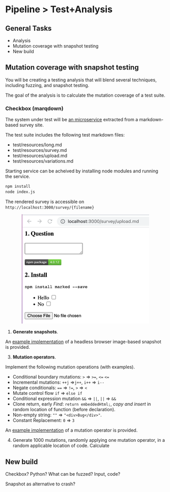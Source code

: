 # Pipeline > Test+Analysis

## General Tasks

* Analysis
* Mutation coverage with snapshot testing
* New build


## Mutation coverage with snapshot testing

You will be creating a testing analysis that will blend several techniques, including fuzzing, and snapshot testing.

The goal of the analysis is to calculate the mutation coverage of a test suite.

### Checkbox (marqdown)

The system under test will be [an microservice](https://github.com/chrisparnin/checkbox.io-micro-preview) extracted from a markdown-based survey site.

The test suite includes the following test markdown files:
- test/resources/long.md
- test/resources/survey.md
- test/resources/upload.md
- test/resources/variations.md

Starting service can be acheived by installing node modules and running the service.

```bash
npm install
node index.js
```

The rendered survey is accessible on `http://localhost:3000/survey/{filename}`


<p align="center">
<img width="400" src="/imgs/survey.png">
</p>

1. **Generate snapshots**.

An [example implementation](https://github.com/ruttabega/screenshot) of a headless browser image-based snapshot is provided.

3. **Mutation operators**.

Implement the following mutation operations (with examples).
   - Conditional boundary mutations: `>` => `>=`, `<=` `<=`
   - Incremental mutations: `++j` =>`j++`, `i++` => `i--`
   - Negate conditionals: `==` => `!=`, `>` => `<`
   - Mutate control flow `if` => `else if`
   - Conditional expression mutation `&&` => `||`, `||` => `&&`
   - Clone return, early _Find_: `return embeddedHtml;`, _copy and insert_ in random location of function (before declaration).
   - Non-empty string: `""` => `"<div>Bug</div>"`.
   - Constant Replacement: `0` => `3`

An [example implementation](https://github.com/CSC-DevOps/ASTRewrite) of a mutation operator is provided.

4. Generate 1000 mutations, randomly applying one mutation operator, in a random applicable location of code. Calculate

## New build

Checkbox? Python? What can be fuzzed? Input, code?

Snapshot as alternative to crash?